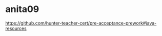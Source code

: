 # anita09 
[
](https://github.com/hunter-teacher-cert/pre-acceptance-prework#java-resources)https://github.com/hunter-teacher-cert/pre-acceptance-prework#java-resources

